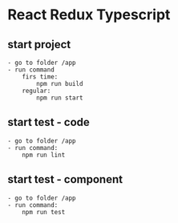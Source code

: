 # React Redux Typescript

## start project
    - go to folder /app
    - run command
        firs time:
            npm run build
        regular:
            npm run start
## start test - code
    - go to folder /app
    - run command:
        npm run lint
## start test - component
    - go to folder /app
    - run command:
        npm run test
